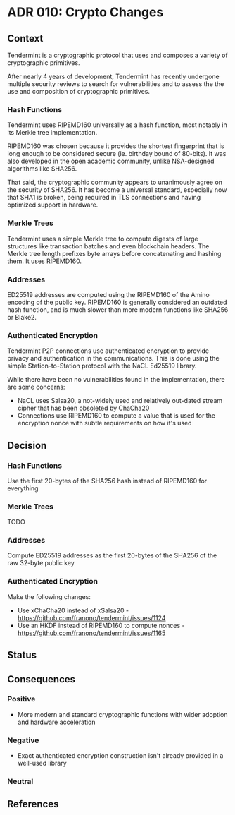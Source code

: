 # ADR 010: Crypto Changes

## Context

Tendermint is a cryptographic protocol that uses and composes a variety of cryptographic primitives.

After nearly 4 years of development, Tendermint has recently undergone multiple security reviews to search for vulnerabilities and to assess the the use and composition of cryptographic primitives.

### Hash Functions

Tendermint uses RIPEMD160 universally as a hash function, most notably in its Merkle tree implementation.

RIPEMD160 was chosen because it provides the shortest fingerprint that is long enough to be considered secure (ie. birthday bound of 80-bits).
It was also developed in the open academic community, unlike NSA-designed algorithms like SHA256.

That said, the cryptographic community appears to unanimously agree on the security of SHA256. It has become a universal standard, especially now that SHA1 is broken, being required in TLS connections and having optimized support in hardware.

### Merkle Trees

Tendermint uses a simple Merkle tree to compute digests of large structures like transaction batches
and even blockchain headers. The Merkle tree length prefixes byte arrays before concatenating and hashing them.
It uses RIPEMD160.

### Addresses

ED25519 addresses are computed using the RIPEMD160 of the Amino encoding of the public key.
RIPEMD160 is generally considered an outdated hash function, and is much slower
than more modern functions like SHA256 or Blake2.

### Authenticated Encryption

Tendermint P2P connections use authenticated encryption to provide privacy and authentication in the communications.
This is done using the simple Station-to-Station protocol with the NaCL Ed25519 library.

While there have been no vulnerabilities found in the implementation, there are some concerns:

- NaCL uses Salsa20, a not-widely used and relatively out-dated stream cipher that has been obsoleted by ChaCha20
- Connections use RIPEMD160 to compute a value that is used for the encryption nonce with subtle requirements on how it's used

## Decision

### Hash Functions

Use the first 20-bytes of the SHA256 hash instead of RIPEMD160 for everything

### Merkle Trees

TODO

### Addresses

Compute ED25519 addresses as the first 20-bytes of the SHA256 of the raw 32-byte public key

### Authenticated Encryption

Make the following changes:

- Use xChaCha20 instead of xSalsa20 - https://github.com/franono/tendermint/issues/1124
- Use an HKDF instead of RIPEMD160 to compute nonces - https://github.com/franono/tendermint/issues/1165

## Status

## Consequences

### Positive

- More modern and standard cryptographic functions with wider adoption and hardware acceleration

### Negative

- Exact authenticated encryption construction isn't already provided in a well-used library

### Neutral

## References
